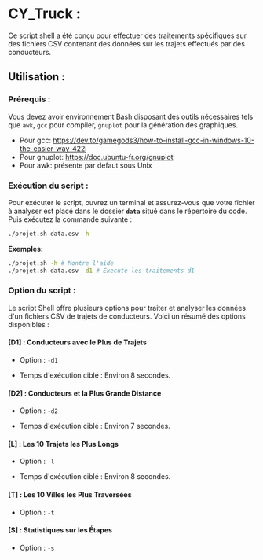 # CY_Truck :

Ce script shell a été conçu pour effectuer des traitements spécifiques sur des fichiers CSV contenant des données sur les trajets effectués par des conducteurs.

## Utilisation :

### Prérequis :

Vous devez avoir environnement Bash disposant des outils nécessaires tels que `awk`, `gcc` pour compiler, `gnuplot` pour la génération des graphiques.

- Pour gcc: https://dev.to/gamegods3/how-to-install-gcc-in-windows-10-the-easier-way-422j 
- Pour gnuplot: https://doc.ubuntu-fr.org/gnuplot
- Pour awk: présente par defaut sous Unix

### Exécution du script :

Pour exécuter le script, ouvrez un terminal et assurez-vous que votre fichier à analyser est placé dans le dossier **`data`** situé dans le répertoire du code. Puis exécutez la commande suivante :

```bash
./projet.sh data.csv -h 
```

**Exemples:**
```bash
./projet.sh -h # Montre l'aide
./projet.sh data.csv -d1 # Execute les traitements d1
```

### Option du script :
  Le script Shell offre plusieurs options pour traiter et analyser les données d'un fichiers CSV de trajets de conducteurs. Voici un résumé des options disponibles :

#### [D1] : Conducteurs avec le Plus de Trajets
- Option : `-d1`

- Temps d'exécution ciblé : Environ 8 secondes.

#### [D2] : Conducteurs et la Plus Grande Distance
- Option : `-d2`

- Temps d'exécution ciblé : Environ 7 secondes.

#### [L] : Les 10 Trajets les Plus Longs
- Option : `-l`

- Temps d'exécution ciblé : Environ 8 secondes.

#### [T] : Les 10 Villes les Plus Traversées
- Option : `-t`

#### [S] : Statistiques sur les Étapes
- Option : `-s`
